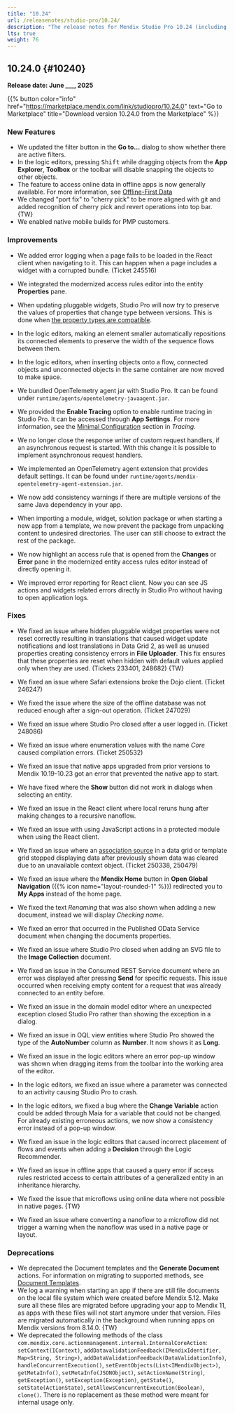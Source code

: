 ```yaml
---
title: "10.24"
url: /releasenotes/studio-pro/10.24/
description: "The release notes for Mendix Studio Pro 10.24 (including all patches) with details on new features, bug fixes, and known issues."
lts: true
weight: 76
---
```

## 10.24.0 {#10240}

**Release date: June ___, 2025**

{{% button color="info" href="https://marketplace.mendix.com/link/studiopro/10.24.0" text="Go to Marketplace" title="Download version 10.24.0 from the Marketplace" %}}

### New Features

- We updated the filter button in the **Go to...** dialog to show whether there are active filters.
- In the logic editors, pressing <kbd>Shift</kbd> while dragging objects from the **App Explorer**, **Toolbox** or the toolbar will disable snapping the objects to other objects.
- The feature to access online data in offline apps is now generally available. For more information, see [Offline-First Data](/refguide10/mobile/building-efficient-mobile-apps/offlinefirst-data/#intro)
- We changed "port fix" to "cherry pick" to be more aligned with git and added recognition of cherry pick and revert operations into top bar. {TW}
- We enabled native mobile builds for PMP customers.

### Improvements

- We added error logging when a page fails to be loaded in the React client when navigating to it. This can happen when a page includes a widget with a corrupted bundle. (Ticket 245516)
- We integrated the modernized access rules editor into the entity **Properties** pane.
- When updating pluggable widgets, Studio Pro will now try to preserve the values of properties that change type between versions. This is done when [the property types are compatible](/apidocs-mxsdk/apidocs/pluggable-widgets-property-types/#converting-properties). 
- In the logic editors, making an element smaller automatically repositions its connected elements to preserve the width of the sequence flows between them. 
- In the logic editors, when inserting objects onto a flow, connected objects and unconnected objects in the same container are now moved to make space.
- We bundled OpenTelemetry agent jar with Studio Pro. It can be found under `runtime/agents/opentelemetry-javaagent.jar`.
- We provided the  **Enable Tracing** option to enable runtime tracing in Studio Pro. It can be accessed through **App Settings**. For more information, see the [Minimal Configuration](/refguide10/tracing-in-runtime/#min-configuration) section in *Tracing*.
- We no longer close the response writer of custom request handlers, if an asynchronous request is started. With this change it is possible to implement asynchronous request handlers.
- We implemented an OpenTelemetry agent extension that provides default settings. It can be found under `runtime/agents/mendix-opentelemetry-agent-extension.jar`.
- We now add consistency warnings if there are multiple versions of the same Java dependency in your app.

- When importing a module, widget, solution package or when starting a new app from a template, we now prevent the package from unpacking content to undesired directories. The user can still choose to extract the rest of the package.
- We now highlight an access rule that is opened from the **Changes** or **Error** pane in the modernized entity access rules editor instead of directly opening it.
- We improved error reporting for React client. Now you can see JS actions and widgets related errors directly in Studio Pro without having to open application logs.

### Fixes

- We fixed an issue where hidden pluggable widget properties were not reset correctly resulting in translations that caused widget update notifications and lost translations in Data Grid 2, as well as unused properties creating consistency errors in **File Uploader**. This fix ensures that these properties are reset when hidden with default values applied only when they are used. (Tickets 233401, 248682) {TW}
- We fixed an issue where Safari extensions broke the Dojo client. (Ticket 246247)
- We fixed the issue where the size of the offline database was not reduced enough after a sign-out operation. (Ticket 247029)
- We fixed an issue where Studio Pro closed after a user logged in. (Ticket 248086)
- We fixed an issue where enumeration values with the name *Core* caused compilation errors. (Ticket 250532)
- We fixed an issue that native apps upgraded from prior versions to Mendix 10.19-10.23 got an error that prevented the native app to start.
- We have fixed where the **Show** button did not work in dialogs when selecting an entity.
- We fixed an issue in the React client where local reruns hung after making changes to a recursive nanoflow.
- We fixed an issue with using JavaScript actions in a protected module when using the React client.
- We fixed an issue where an [association source](/refguide/association-source) in a data grid or template grid stopped displaying data after previously shown data was cleared due to an unavailable context object. (Ticket 250338, 250479)  
- We fixed an issue where the **Mendix Home** button in **Open Global Navigation** ({{% icon name="layout-rounded-1" %}})  redirected you to **My Apps** instead of the home page.
- We fixed the text *Renaming* that was also shown when adding a new document, instead we will display *Checking name*.
- We fixed an error that occurred in the Published OData Service document when changing the documents properties.
- We fixed an issue where Studio Pro closed when adding an SVG file to the **Image Collection** document.
- We fixed an issue in the Consumed REST Service document where an error was displayed after pressing **Send** for specific requests. This issue occurred when receiving empty content for a request that was already connected to an entity before.

- We fixed an issue in the domain model editor where an unexpected exception closed Studio Pro rather than showing the exception in a dialog.
- We fixed an issue in OQL view entities where Studio Pro showed the type of the **AutoNumber** column as **Number**. It now shows it as **Long**.
- We fixed an issue in the logic editors where an error pop-up window was shown when dragging items from the toolbar into the working area of the editor.
- In the logic editors, we fixed an issue where a parameter was connected to an activity causing Studio Pro to crash.
- In the logic editors, we fixed a bug where the **Change Variable** action could be added through Maia for a variable that could not be changed. For already existing erroneous actions, we now show a consistency error instead of a pop-up window.
- We fixed an issue in the logic editors that caused incorrect placement of flows and events when adding a **Decision** through the Logic Recommender.
- We fixed an issue in offline apps that caused a query error if access rules restricted access to certain attributes of a generalized entity in an inheritance hierarchy.
- We fixed the issue that microflows using online data where not possible in native pages. {TW}
- We fixed an issue where converting a nanoflow to a microflow did not trigger a warning when the nanoflow was used in a native page or layout.


### Deprecations

- We deprecated the Document templates and the **Generate Document** actions. For information on migrating to supported methods, see [Document Templates](/refguide/document-templates/).
- We log a warning when starting an app if there are still file documents on the local file system which were created before Mendix 5.12. Make sure all these files are migrated before upgrading your app to Mendix 11, as apps with these files will not start anymore under that version. Files are migrated automatically in the background when running apps on Mendix versions from 8.14.0. {TW}
- We deprecated the following methods of the class `com.mendix.core.actionmanagement.internal.InternalCoreAction`: `setContext(IContext)`, `addDatavalidationFeedback(IMendixIdentifier, Map<String, String>)`, `addDataValidationFeedback(DataValidationInfo)`, `handleConcurrentExecution()`, `setEventObjects(List<IMendixObject>)`, `getMetaInfo()`, `setMetaInfo(JSONObject)`, `setActionName(String)`, `getException()`, `setException(Exception)`, `getState()`, `setState(ActionState)`, `setAllowsConcurrentExecution(Boolean)`, `clone()`. There is no replacement as these method were meant for internal usage only.
